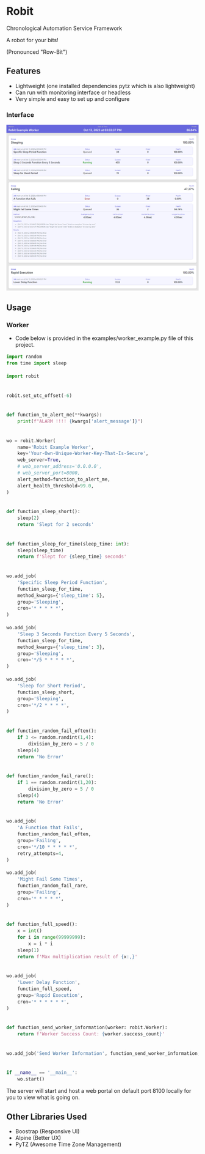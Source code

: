 # Robit

Chronological Automation Service Framework

A robot for your bits! 

(Pronounced "Row-Bit")

## Features

- Lightweight (one installed dependencies pytz which is also lightweight)
- Can run with monitoring interface or headless
- Very simple and easy to set up and configure 

### Interface

![Screenshot](./img/robit-screenshot.png)

## Usage

### Worker

- Code below is provided in the examples/worker_example.py file of this project.

```python
import random
from time import sleep

import robit


robit.set_utc_offset(-6)


def function_to_alert_me(**kwargs):
    print(f"ALARM !!!! {kwargs['alert_message']}")


wo = robit.Worker(
    name='Robit Example Worker',
    key='Your-Own-Unique-Worker-Key-That-Is-Secure',
    web_server=True,
    # web_server_address='0.0.0.0',
    # web_server_port=8000,
    alert_method=function_to_alert_me,
    alert_health_threshold=99.0,
)


def function_sleep_short():
    sleep(2)
    return 'Slept for 2 seconds'


def function_sleep_for_time(sleep_time: int):
    sleep(sleep_time)
    return f'Slept for {sleep_time} seconds'


wo.add_job(
    'Specific Sleep Period Function',
    function_sleep_for_time,
    method_kwargs={'sleep_time': 5},
    group='Sleeping',
    cron='* * * * *',
)

wo.add_job(
    'Sleep 3 Seconds Function Every 5 Seconds',
    function_sleep_for_time,
    method_kwargs={'sleep_time': 3},
    group='Sleeping',
    cron='*/5 * * * * *',
)

wo.add_job(
    'Sleep for Short Period',
    function_sleep_short,
    group='Sleeping',
    cron='*/2 * * * *',
)


def function_random_fail_often():
    if 3 <= random.randint(1,4):
        division_by_zero = 5 / 0
    sleep(4)
    return 'No Error'


def function_random_fail_rare():
    if 1 == random.randint(1,20):
        division_by_zero = 5 / 0
    sleep(4)
    return 'No Error'


wo.add_job(
    'A Function that Fails',
    function_random_fail_often,
    group='Failing',
    cron='*/10 * * * * *',
    retry_attempts=4,
)

wo.add_job(
    'Might Fail Some Times',
    function_random_fail_rare,
    group='Failing',
    cron='* * * * *',
)


def function_full_speed():
    x = int()
    for i in range(99999999):
        x = i * i
    sleep(1)
    return f'Max multiplication result of {x:,}'


wo.add_job(
    'Lower Delay Function',
    function_full_speed,
    group='Rapid Execution',
    cron='* * * * * *',
)


def function_send_worker_information(worker: robit.Worker):
    return f'Worker Success Count: {worker.success_count}'


wo.add_job('Send Worker Information', function_send_worker_information, group='Webhooks Or Database Update', cron='*/30 * * * * *')


if __name__ == '__main__':
    wo.start()
```

The server will start and host a web portal on default port 8100 locally for you to view what is going on.


## Other Libraries Used

- Boostrap (Responsive UI)
- Alpine (Better UX)
- PyTZ (Awesome Time Zone Management)


